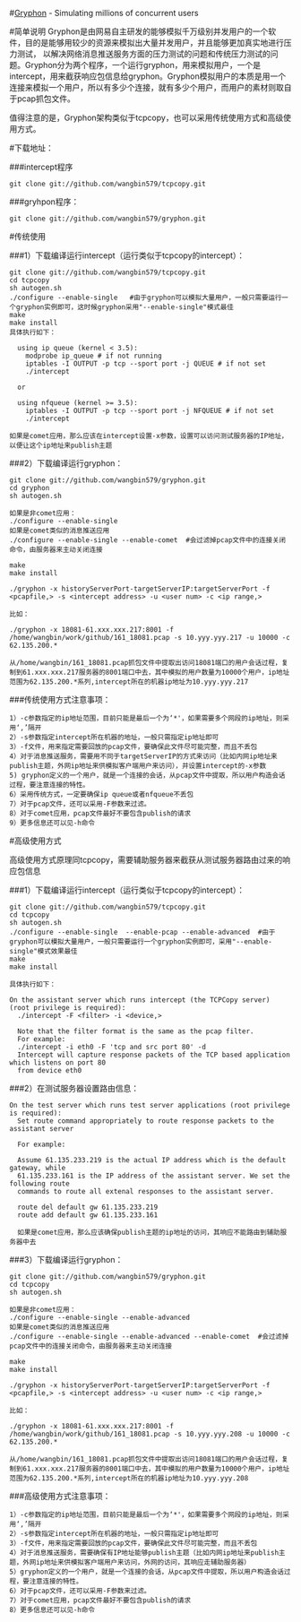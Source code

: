 #[Gryphon](https://github.com/wangbin579/gryphon) - Simulating millions of concurrent users

#简单说明
Gryphon是由网易自主研发的能够模拟千万级别并发用户的一个软件，目的是能够用较少的资源来模拟出大量并发用户，并且能够更加真实地进行压力测试， 以解决网络消息推送服务方面的压力测试的问题和传统压力测试的问题。Gryphon分为两个程序，一个运行gryphon，用来模拟用户，一个是 intercept，用来截获响应包信息给gryphon。Gryphon模拟用户的本质是用一个连接来模拟一个用户，所以有多少个连接，就有多少个用户，而用户的素材则取自于pcap抓包文件。

值得注意的是，Gryphon架构类似于tcpcopy，也可以采用传统使用方式和高级使用方式。

#下载地址：

###intercept程序

	git clone git://github.com/wangbin579/tcpcopy.git

###gryhpon程序：

	git clone git://github.com/wangbin579/gryphon.git


#传统使用

###1）下载编译运行intercept（运行类似于tcpcopy的intercept）：

	git clone git://github.com/wangbin579/tcpcopy.git
	cd tcpcopy
	sh autogen.sh
	./configure --enable-single   #由于gryphon可以模拟大量用户，一般只需要运行一个gryphon实例即可，这时候gryphon采用"--enable-single"模式最佳
	make
	make install
	具体执行如下：

      using ip queue (kernel < 3.5):
        modprobe ip_queue # if not running
        iptables -I OUTPUT -p tcp --sport port -j QUEUE # if not set
        ./intercept 

      or

      using nfqueue (kernel >= 3.5):
        iptables -I OUTPUT -p tcp --sport port -j NFQUEUE # if not set
        ./intercept

	如果是comet应用，那么应该在intercept设置-x参数，设置可以访问测试服务器的IP地址，以便让这个ip地址来publish主题

###2）下载编译运行gryphon：

	git clone git://github.com/wangbin579/gryphon.git
	cd gryphon
	sh autogen.sh
	
	如果是非comet应用：
	./configure --enable-single
	如果是comet类似的消息推送应用
	./configure --enable-single --enable-comet  #会过滤掉pcap文件中的连接关闭命令，由服务器来主动关闭连接
	
	make
	make install
	
	./gryphon -x historyServerPort-targetServerIP:targetServerPort -f <pcapfile,> -s <intercept address> -u <user num> -c <ip range,>
	
	比如：
	
	./gryphon -x 18081-61.xxx.xxx.217:8001 -f /home/wangbin/work/github/161_18081.pcap -s 10.yyy.yyy.217 -u 10000 -c 62.135.200.*
	
	从/home/wangbin/161_18081.pcap抓包文件中提取出访问18081端口的用户会话过程，复制到61.xxx.xxx.217服务器的8001端口中去，其中模拟的用户数量为10000个用户，ip地址范围为62.135.200.*系列,intercept所在的机器ip地址为10.yyy.yyy.217

###传统使用方式注意事项：

	1）-c参数指定的ip地址范围，目前只能是最后一个为‘*'，如果需要多个网段的ip地址，则采用‘,’隔开
	2）-s参数指定intercept所在机器的地址，一般只需指定ip地址即可
	3）-f文件，用来指定需要回放的pcap文件，要确保此文件尽可能完整，而且不丢包
	4）对于消息推送服务，需要用不同于targetServerIP的方式来访问（比如内网ip地址来publish主题，外网ip地址来供模拟客户端用户来访问），并设置intercept的-x参数
	5) gryphon定义的一个用户，就是一个连接的会话，从pcap文件中提取，所以用户构造会话过程，要注意连接的特性。
	6）采用传统方式，一定要确保ip queue或者nfqueue不丢包
	7）对于pcap文件，还可以采用-F参数来过滤。
	8）对于comet应用，pcap文件最好不要包含publish的请求
	9）更多信息还可以见-h命令

#高级使用方式

高级使用方式原理同tcpcopy，需要辅助服务器来截获从测试服务器路由过来的响应包信息

###1）下载编译运行intercept（运行类似于tcpcopy的intercept）：

	git clone git://github.com/wangbin579/tcpcopy.git
	cd tcpcopy
	sh autogen.sh
	./configure --enable-single  --enable-pcap --enable-advanced  #由于gryphon可以模拟大量用户，一般只需要运行一个gryphon实例即可，采用"--enable-single"模式效果最佳
	make
	make install
	
	具体执行如下：
	
	On the assistant server which runs intercept (the TCPCopy server) (root privilege is required):
	  ./intercept -F <filter> -i <device,> 
	
	  Note that the filter format is the same as the pcap filter.
	  For example:
	  ./intercept -i eth0 -F 'tcp and src port 80' -d
	  Intercept will capture response packets of the TCP based application which listens on port 80 
	  from device eth0 

###2）在测试服务器设置路由信息：

	On the test server which runs test server applications (root privilege is required):
	  Set route command appropriately to route response packets to the assistant server
	
	  For example:
	
	  Assume 61.135.233.219 is the actual IP address which is the default gateway, while 
	  61.135.233.161 is the IP address of the assistant server. We set the following route 
	  commands to route all extenal responses to the assistant server.
	
	  route del default gw 61.135.233.219
	  route add default gw 61.135.233.161
	
	  如果是comet应用，那么应该确保publish主题的ip地址的访问，其响应不能路由到辅助服务器中去

###3）下载编译运行gryphon：

	git clone git://github.com/wangbin579/gryphon.git
	cd tcpcopy
	sh autogen.sh
	
	如果是非comet应用：
	./configure --enable-single --enable-advanced
	如果是comet类似的消息推送应用
	./configure --enable-single --enable-advanced --enable-comet  #会过滤掉pcap文件中的连接关闭命令，由服务器来主动关闭连接
	
	make
	make install
	
	./gryphon -x historyServerPort-targetServerIP:targetServerPort -f <pcapfile,> -s <intercept address> -u <user num> -c <ip range,>
	
	比如：
	
	./gryphon -x 18081-61.xxx.xxx.217:8001 -f /home/wangbin/work/github/161_18081.pcap -s 10.yyy.yyy.208 -u 10000 -c 62.135.200.*
	
	从/home/wangbin/161_18081.pcap抓包文件中提取出访问18081端口的用户会话过程，复制到61.xxx.xxx.217服务器的8001端口中去，其中模拟的用户数量为10000个用户，ip地址范围为62.135.200.*系列,intercept所在的机器ip地址为10.yyy.yyy.208

###高级使用方式注意事项：
	
	1）-c参数指定的ip地址范围，目前只能是最后一个为‘*'，如果需要多个网段的ip地址，则采用‘,’隔开
	2）-s参数指定intercept所在机器的地址，一般只需指定ip地址即可
	3）-f文件，用来指定需要回放的pcap文件，要确保此文件尽可能完整，而且不丢包
	4）对于消息推送服务，需要确保有IP地址能够publish主题（比如内网ip地址来publish主题，外网ip地址来供模拟客户端用户来访问，外网的访问，其响应走辅助服务器）
	5）gryphon定义的一个用户，就是一个连接的会话，从pcap文件中提取，所以用户构造会话过程，要注意连接的特性。
	6）对于pcap文件，还可以采用-F参数来过滤。
	7）对于comet应用，pcap文件最好不要包含publish的请求
	8）更多信息还可以见-h命令

